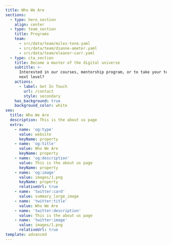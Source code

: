 ```yaml
---
title: Who We Are
sections:
  - type: hero_section
    align: center
  - type: team_section
    title: Programs
    team:
      - src/data/team/miles-tone.yaml
      - src/data/team/dianne-ameter.yaml
      - src/data/team/eleanor-carr.yaml
  - type: cta_section
    title: Become a master of the digital universe
    subtitle: >-
      Interested in our courses, mentorship program, or to take your team to the
      next level?
    actions:
      - label: Get In Touch
        url: /contact
        style: secondary
    has_background: true
    background_color: white
seo:
  title: Who We Are
  description: This is the about us page
  extra:
    - name: 'og:type'
      value: website
      keyName: property
    - name: 'og:title'
      value: Who We Are
      keyName: property
    - name: 'og:description'
      value: This is the about us page
      keyName: property
    - name: 'og:image'
      value: images/1.png
      keyName: property
      relativeUrl: true
    - name: 'twitter:card'
      value: summary_large_image
    - name: 'twitter:title'
      value: Who We Are
    - name: 'twitter:description'
      value: This is the about us page
    - name: 'twitter:image'
      value: images/1.png
      relativeUrl: true
template: advanced
---
```

